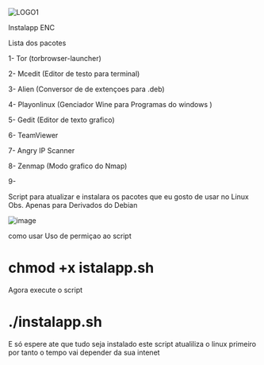 ![LOGO1](https://user-images.githubusercontent.com/44949748/128208313-211c9bd0-b6aa-4803-af02-27c1a2034ab5.jpg)

Instalapp
ENC


Lista dos pacotes 

1- Tor (torbrowser-launcher)

2- Mcedit (Editor de testo para terminal)

3- Alien (Conversor de de extençoes para .deb)

4- Playonlinux (Genciador Wine para Programas do windows )

5- Gedit (Editor de texto grafico)

6- TeamViewer 

7- Angry IP Scanner

8- Zenmap (Modo grafico do Nmap)

9- 

Script para atualizar e instalara os pacotes que eu gosto de usar no Linux 
Obs. Apenas para Derivados do Debian 

![image](https://user-images.githubusercontent.com/44949748/128208179-de606e8a-b3b9-4797-bb00-4c66f1207146.png)

                    

 como usar Uso de permiçao ao script
# chmod +x istalapp.sh
Agora execute o script
# ./instalapp.sh
E só espere ate que tudo seja instalado este script atualiliza o linux primeiro por tanto o tempo vai depender da sua intenet 
